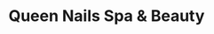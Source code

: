 ---
title: "Queen Nails Spa & Beauty"
url: /leamington-spa/queen-nails-spa-und-beauty/
shop: Kosmetik
---